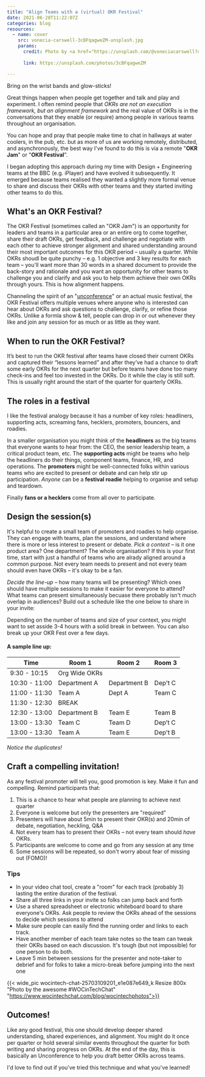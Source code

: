 ```yaml
---
title: "Align Teams with a (virtual) OKR Festival"
date: 2021-06-28T11:22:07Z
categories: blog  
resources:
  - name: cover
    src: vonecia-carswell-3cBFqagweZM-unsplash.jpg
    params:
      credit: Photo by <a href="https://unsplash.com/@voneciacarswell?utm_source=unsplash&utm_medium=referral&utm_content=creditCopyText">Vonecia Carswell</a> on <a href="https://unsplash.com/?utm_source=unsplash&utm_medium=referral&utm_content=creditCopyText">Unsplash</a>
  
      link: https://unsplash.com/photos/3cBFqagweZM

---
```


Bring on the wrist bands and glow-sticks! 

Great things happen when people get together and talk and play and experiment. I often remind people that <i>OKRs are not an execution framework, but an alignment framework</i> and the real value of OKRs is in the conversations that they enable (or require) among people in various teams throughout an organisation.

You can hope and pray that people make time to chat in hallways at water coolers, in the pub, etc. but as more of us are working remotely, distributed, and asynchronously, the best way I've found to do this is via a remote "<b>OKR Jam</b>" or "<b>OKR Festival</b>".

I began adopting this approach during my time with Design + Engineering teams at the BBC (e.g. iPlayer) and have evolved it subsequently. It emerged because teams realised they wanted a slightly more formal venue to share and discuss their OKRs with other teams and they started inviting other teams to do this.

## What's an OKR Festival?
The OKR Festival (sometimes called an "OKR Jam") is an opportunity for leaders and teams in a particular area or an entire org to come together, share their draft OKRs, get feedback, and challenge and negotiate with each other to achieve stronger alignment and shared understanding around their most important outcomes for this OKR period – usually a quarter. While OKRs shoudl be quite punchy – e.g. 1 objective and 3 key results for each team – you'll want more than 30 words in a shared document to provide the back-story and rationale and you want an opportunity for other teams to challenge you and clarify and ask you to help them achieve their own OKRs through yours. This is how alignment happens.

Channeling the spirit of an "[unconference](https://en.wikipedia.org/wiki/Unconference)" or an actual music festival, the OKR Festival offers multiple venues where anyone who is interested can hear about OKRs and ask questions to challenge, clarify, or refine those OKRs. Unlike a formla show & tell, people can drop in or out whenever they like and join any session for as much or as little as they want.

## When to run the OKR Festival?
It’s best to run the OKR festival after teams have closed their current OKRs and captured their “lessons learned” and after they’ve had a chance to draft some early OKRs for the next quarter but before teams have done too many check-ins and feel too invested in the OKRs. Do it while the clay is still soft. This is usually right around the start of the quarter for quarterly OKRs.

## The roles in a festival

I like the festival analogy because it has a number of key roles: headliners, supporting acts, screaming fans, hecklers, promoters, bouncers, and roadies.

In a smaller organisation you might think of the **headliners** as the big teams that everyone wants to hear from: the CEO, the senior leadership team, a critical product team, etc. The **supporting acts** might be teams who help the headliners do their things, component teams, finance, HR, and operations. The **promoters** might be well-connected folks within various teams who are excited to present or debate and can help stir up participation. *Anyone* can be a **festival roadie** helping to organise and setup and teardown. 

Finally **fans or a hecklers** come from all over to participate. 


## Design the session(s)

It's helpful to create a small team of promoters and roadies to help organise. They can engage with teams, plan the sessions, and understand where there is more or less interest to present or debate. *Pick a context* – is it one product area? One department? The whole organisation? If this is your first time, start with just a handful of teams who are alrady aligned around a common purpose. Not every team needs to present and not every team should even have OKRs – it's okay to be a fan.

*Decide the line-up* – how many teams will be presenting? Which ones should have multiple sessions to make it easier for everyone to attend? What teams can present simultaneously becuase there probably isn't much overlap in audiences? Build out a schedule like the one below to share in your invite:

Depending on the number of teams and size of your context, you might want to set asside 3-4 hours with a solid break in between. You can also break up your OKR Fest over a few days. 

#### A sample line up:

| Time  |	Room 1	| Room 2	| Room 3  |
| ----- | ------- | ------- | ------- | 
| 9:30 - 10:15	| Org Wide OKRs		
| 10:30  - 11:00	| Department A	| Department B	| Dep't C
| 11:00 - 11:30 | Team A	| Dept A	| Team C
| 11:30 - 12:30 | BREAK
| 12:30 - 13:00	| Department B	| Team E	| Team B  
| 13:00 - 13:30	| Team C	| Team D 	| Dep’t C  
| 13:00 - 13:30	| Team A	| Team E 	| Dep't B  

*Notice the duplicates!*


<script>function getElementByXpath(path) {
  return document.evaluate(path, document, null, XPathResult.FIRST_ORDERED_NODE_TYPE, null).singleNodeValue;
}

// SUPER HACKY way to style the table created by Hugo
getElementByXpath("//div[contains(@class,'blog')]/table").className = 'table'

  </script>


## Craft a compelling invitation! 
As any festival promoter will tell you, good promotion is key. Make it fun and compelling. Remind participants that:

1. This is a chance to hear what people are planning to achieve next quarter
2. Everyone is welcome but only the presenters are "required"
3. Presenters will have about 5min to present their OKR(s) and 20min of debate, negotiation, heckling, Q&A
2. Not every team has to present their OKRs – not every team should <i>have</i> OKRs.
3. Participants are welcome to come and go from any session at any time
4. Some sessions will be repeated, so don't worry about fear of missing out (FOMO)!

### Tips
* In your video chat tool, create a "room" for each track (probably 3) lasting the entire duration of the festival.
* Share all three links in your invite so folks can jump back and forth
* Use a shared spreadsheet or electronic whiteboard board to share everyone's OKRs. Ask people to review the OKRs ahead of the sessions to decide which sessions to attend
* Make sure people can easily find the running order and links to each track.
* Have another member of each team take notes so the team can tweak their OKRs based on each discussion. It's tough (but not impossible) for one person to do both.
* Leave 5 min between sessions for the presenter and note-taker to debrief and for folks to take a micro-break before jumping into the next one

{{< wide_pic wocintech-chat-25703109201_e1e087e649_k Resize 800x "Photo by the awesome #WOCinTechChat" "https://www.wocintechchat.com/blog/wocintechphotos">}}

## Outcomes!
Like any good festival, this one should develop deeper shared understanding, shared experiences, and alignment. You might do it once per quarter or hold several similar events throughout the quarter for both writing and sharing progress on OKRs. At the end of the day, this is basically an Unconference to help you draft better OKRs across teams. 

I'd love to find out if you've tried this technique and what you've learned!